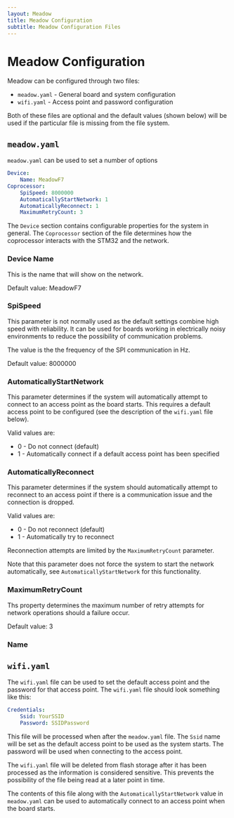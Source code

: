 ```yaml
---
layout: Meadow
title: Meadow Configuration
subtitle: Meadow Configuration Files
---
```


# Meadow Configuration

Meadow can be configured through two files:

* `meadow.yaml` - General board and system configuration
* `wifi.yaml` - Access point and password configuration

Both of these files are optional and the default values (shown below) will be used if the particular file is missing from the file system.

## `meadow.yaml`

`meadow.yaml` can be used to set a number of options 


```yaml
Device:
    Name: MeadowF7
Coprocessor:
    SpiSpeed: 8000000
    AutomaticallyStartNetwork: 1
    AutomaticallyReconnect: 1
    MaximumRetryCount: 3
```

The `Device` section contains configurable properties for the system in general.  The `Coprocessor` section of the file determines how the coprocessor interacts with the STM32 and the network.

### Device Name

This is the name that will show on the network.

Default value: MeadowF7

### SpiSpeed

This parameter is not normally used as the default settings combine high speed with reliability.  It can be used for boards working in electrically noisy environments to reduce the possibility of communication problems.

The value is the the frequency of the SPI communication in Hz.

Default value: 8000000

### AutomaticallyStartNetwork

This parameter determines if the system will automatically attempt to connect to an access point as the board starts.  This requires a default access point to be configured (see the description of the `wifi.yaml` file below).

Valid values are:

* 0 - Do not connect (default)
* 1 - Automatically connect if a default access point has been specified

### AutomaticallyReconnect

This parameter determines if the system should automatically attempt to reconnect to an access point if there is a communication issue and the connection is dropped.

Valid values are:

* 0 - Do not reconnect (default)
* 1 - Automatically try to reconnect

Reconnection attempts are limited by the `MaximumRetryCount` parameter.

Note that this parameter does not force the system to start the network automatically, see `AutomaticallyStartNetwork` for this functionality.

### MaximumRetryCount

Ths property determines the maximum number of retry attempts for network operations should a failure occur.

Default value: 3

### Name

## `wifi.yaml`

The `wifi.yaml` file can be used to set the default access point and the password for that access point.  The `wifi.yaml` file should look something like this:

```yaml
Credentials:
    Ssid: YourSSID
    Password: SSIDPassword
```

This file will be processed when after the `meadow.yaml` file.  The `Ssid` name will be set as the default access point to be used as the system starts.  The password will be used when connecting to the access point.

The `wifi.yaml` file will be deleted from flash storage after it has been processed as the information is considered sensitive.  This prevents the possibility of the file being read at a later point in time.

The contents of this file along with the `AutomaticallyStartNetwork` value in `meadow.yaml` can be used to automatically connect to an access point when the board starts.
